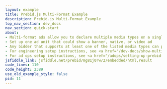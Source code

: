 ```yaml
---
layout: example
title: Prebid.js Multi-Format Example
description: Prebid.js Multi-Format Example
top_nav_section: dev_docs
nav_section: quick-start
about:
- Multi-format ads allow you to declare multiple media types on a single ad unit
- Set up one ad unit that could show a banner, native, or video ad
- Any bidder that supports at least one of the listed media types can participate in the auction for that ad unit
- For engineering setup instructions, see <a href="/dev-docs/show-multiformat-ads.html">Show Multi-format ads</a>
- For ad ops setup instructions, see <a href="/adops/setting-up-prebid-multiformat-in-dfp.html">Setting up Prebid Multi-Format in DFP</a>
jsfiddle_link: jsfiddle.net/prebid/mg81j0rw/2/embedded/html,result
code_lines: 110
code_height: 2389
use_old_example_style: false
pid: 11
---
```

